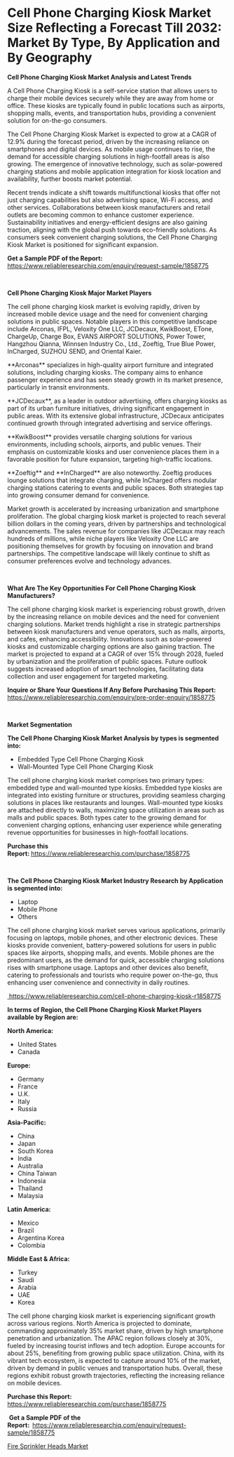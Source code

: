 <p><h1>Cell Phone Charging Kiosk Market Size Reflecting a Forecast Till 2032: Market By Type, By Application and By Geography</h1></p><p><strong>Cell Phone Charging Kiosk Market Analysis and Latest Trends</strong></p>
<p><p>A Cell Phone Charging Kiosk is a self-service station that allows users to charge their mobile devices securely while they are away from home or office. These kiosks are typically found in public locations such as airports, shopping malls, events, and transportation hubs, providing a convenient solution for on-the-go consumers. </p><p>The Cell Phone Charging Kiosk Market is expected to grow at a CAGR of 12.9% during the forecast period, driven by the increasing reliance on smartphones and digital devices. As mobile usage continues to rise, the demand for accessible charging solutions in high-footfall areas is also growing. The emergence of innovative technology, such as solar-powered charging stations and mobile application integration for kiosk location and availability, further boosts market potential.</p><p>Recent trends indicate a shift towards multifunctional kiosks that offer not just charging capabilities but also advertising space, Wi-Fi access, and other services. Collaborations between kiosk manufacturers and retail outlets are becoming common to enhance customer experience. Sustainability initiatives and energy-efficient designs are also gaining traction, aligning with the global push towards eco-friendly solutions. As consumers seek convenient charging solutions, the Cell Phone Charging Kiosk Market is positioned for significant expansion.</p></p>
<p><strong>Get a Sample PDF of the Report:&nbsp;</strong> <a href="https://www.reliableresearchiq.com/enquiry/request-sample/1858775?utm_campaign=2780&utm_medium=2&utm_source=Github&utm_content=ia&utm_term=10042025&utm_id=cell-phone-charging-kiosk">https://www.reliableresearchiq.com/enquiry/request-sample/1858775</a></p>
<p>&nbsp;</p>
<p><strong>Cell Phone Charging Kiosk Major Market Players</strong></p>
<p><p>The cell phone charging kiosk market is evolving rapidly, driven by increased mobile device usage and the need for convenient charging solutions in public spaces. Notable players in this competitive landscape include Arconas, IFPL, Veloxity One LLC, JCDecaux, KwikBoost, ETone, ChargeUp, Charge Box, EVANS AIRPORT SOLUTIONS, Power Tower, Hangzhou Qianna, Winnsen Industry Co., Ltd., Zoeftig, True Blue Power, InCharged, SUZHOU SEND, and Oriental Kaier.</p><p>**Arconas** specializes in high-quality airport furniture and integrated solutions, including charging kiosks. The company aims to enhance passenger experience and has seen steady growth in its market presence, particularly in transit environments.</p><p>**JCDecaux**, as a leader in outdoor advertising, offers charging kiosks as part of its urban furniture initiatives, driving significant engagement in public areas. With its extensive global infrastructure, JCDecaux anticipates continued growth through integrated advertising and service offerings.</p><p>**KwikBoost** provides versatile charging solutions for various environments, including schools, airports, and public venues. Their emphasis on customizable kiosks and user convenience places them in a favorable position for future expansion, targeting high-traffic locations.</p><p>**Zoeftig** and **InCharged** are also noteworthy. Zoeftig produces lounge solutions that integrate charging, while InCharged offers modular charging stations catering to events and public spaces. Both strategies tap into growing consumer demand for convenience.</p><p>Market growth is accelerated by increasing urbanization and smartphone proliferation. The global charging kiosk market is projected to reach several billion dollars in the coming years, driven by partnerships and technological advancements. The sales revenue for companies like JCDecaux may reach hundreds of millions, while niche players like Veloxity One LLC are positioning themselves for growth by focusing on innovation and brand partnerships. The competitive landscape will likely continue to shift as consumer preferences evolve and technology advances.</p></p>
<p>&nbsp;</p>
<p><strong>What Are The Key Opportunities For Cell Phone Charging Kiosk Manufacturers?</strong></p>
<p><p>The cell phone charging kiosk market is experiencing robust growth, driven by the increasing reliance on mobile devices and the need for convenient charging solutions. Market trends highlight a rise in strategic partnerships between kiosk manufacturers and venue operators, such as malls, airports, and cafes, enhancing accessibility. Innovations such as solar-powered kiosks and customizable charging options are also gaining traction. The market is projected to expand at a CAGR of over 15% through 2028, fueled by urbanization and the proliferation of public spaces. Future outlook suggests increased adoption of smart technologies, facilitating data collection and user engagement for targeted marketing.</p></p>
<p><strong>Inquire or Share Your Questions If Any Before Purchasing This Report:</strong> <a href="https://www.reliableresearchiq.com/enquiry/pre-order-enquiry/1858775?utm_campaign=2780&utm_medium=2&utm_source=Github&utm_content=ia&utm_term=10042025&utm_id=cell-phone-charging-kiosk">https://www.reliableresearchiq.com/enquiry/pre-order-enquiry/1858775</a></p>
<p>&nbsp;</p>
<p><strong>Market Segmentation</strong></p>
<p><strong>The Cell Phone Charging Kiosk Market Analysis by types is segmented into:</strong></p>
<p><ul><li>Embedded Type Cell Phone Charging Kiosk</li><li>Wall-Mounted Type Cell Phone Charging Kiosk</li></ul></p>
<p><p>The cell phone charging kiosk market comprises two primary types: embedded type and wall-mounted type kiosks. Embedded type kiosks are integrated into existing furniture or structures, providing seamless charging solutions in places like restaurants and lounges. Wall-mounted type kiosks are attached directly to walls, maximizing space utilization in areas such as malls and public spaces. Both types cater to the growing demand for convenient charging options, enhancing user experience while generating revenue opportunities for businesses in high-footfall locations.</p></p>
<p><strong>Purchase this Report:&nbsp;</strong><a href="https://www.reliableresearchiq.com/purchase/1858775?utm_campaign=2780&utm_medium=2&utm_source=Github&utm_content=ia&utm_term=10042025&utm_id=cell-phone-charging-kiosk">https://www.reliableresearchiq.com/purchase/1858775</a></p>
<p>&nbsp;</p>
<p><strong>The Cell Phone Charging Kiosk Market Industry Research by Application is segmented into:</strong></p>
<p><ul><li>Laptop</li><li>Mobile Phone</li><li>Others</li></ul></p>
<p><p>The cell phone charging kiosk market serves various applications, primarily focusing on laptops, mobile phones, and other electronic devices. These kiosks provide convenient, battery-powered solutions for users in public spaces like airports, shopping malls, and events. Mobile phones are the predominant users, as the demand for quick, accessible charging solutions rises with smartphone usage. Laptops and other devices also benefit, catering to professionals and tourists who require power on-the-go, thus enhancing user convenience and connectivity in daily routines.</p></p>
<p><a href="https://www.reliableresearchiq.com/cell-phone-charging-kiosk-r1858775?utm_campaign=2780&utm_medium=2&utm_source=Github&utm_content=ia&utm_term=10042025&utm_id=cell-phone-charging-kiosk">&nbsp;https://www.reliableresearchiq.com/cell-phone-charging-kiosk-r1858775</a></p>
<p><strong>In terms of Region, the Cell Phone Charging Kiosk Market Players available by Region are:</strong></p>
<p>
    <p> <strong> North America: </strong>
        <ul>
            <li>United States</li>
            <li>Canada</li>
        </ul>
        </p> 
    <p> <strong> Europe: </strong>
        <ul>
            <li>Germany</li>
            <li>France</li>
            <li>U.K.</li>
            <li>Italy</li>
            <li>Russia</li>
        </ul>
        </p> 
    <p> <strong> Asia-Pacific: </strong>
        <ul>
            <li>China</li>
            <li>Japan</li>
            <li>South Korea</li>
            <li>India</li>
            <li>Australia</li>
            <li>China Taiwan</li>
            <li>Indonesia</li>
            <li>Thailand</li>
            <li>Malaysia</li>
        </ul>
        </p> 
    <p> <strong> Latin America: </strong>
        <ul>
            <li>Mexico</li>
            <li>Brazil</li>
            <li>Argentina Korea</li>
            <li>Colombia</li>
        </ul>
        </p> 
    <p> <strong> Middle East & Africa: </strong>
        <ul>
            <li>Turkey</li>
            <li>Saudi</li>
            <li>Arabia</li>
            <li>UAE</li>
            <li>Korea</li>
        </ul>
    </p>
    </p>
<p><p>The cell phone charging kiosk market is experiencing significant growth across various regions. North America is projected to dominate, commanding approximately 35% market share, driven by high smartphone penetration and urbanization. The APAC region follows closely at 30%, fueled by increasing tourist inflows and tech adoption. Europe accounts for about 25%, benefiting from growing public space utilization. China, with its vibrant tech ecosystem, is expected to capture around 10% of the market, driven by demand in public venues and transportation hubs. Overall, these regions exhibit robust growth trajectories, reflecting the increasing reliance on mobile devices.</p></p>
<p><strong>Purchase this Report: </strong><a href="https://www.reliableresearchiq.com/purchase/1858775?utm_campaign=2780&utm_medium=2&utm_source=Github&utm_content=ia&utm_term=10042025&utm_id=cell-phone-charging-kiosk">https://www.reliableresearchiq.com/purchase/1858775</a></p>
<p>&nbsp;<strong>Get a Sample PDF of the Report:&nbsp;&nbsp;</strong><a href="https://www.reliableresearchiq.com/enquiry/request-sample/1858775?utm_campaign=2780&utm_medium=2&utm_source=Github&utm_content=ia&utm_term=10042025&utm_id=cell-phone-charging-kiosk">https://www.reliableresearchiq.com/enquiry/request-sample/1858775</a></p>
<p><strong></strong></p>
<p><p><a href="https://github.com/tselahiara/Market-Research-Report-List-1/blob/main/fire-sprinkler-heads-market.md?utm_campaign=2780&utm_medium=2&utm_source=Github&utm_content=ia&utm_term=10042025&utm_id=cell-phone-charging-kiosk">Fire Sprinkler Heads Market</a></p></p>